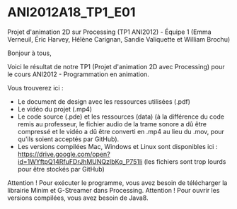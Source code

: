 # ANI2012A18_TP1_E01

Projet d'animation 2D sur Processing (TP1 ANI2012) - Équipe 1 (Emma Verneuil, Éric Harvey, Hélène Carignan, Sandie Valiquette et William Brochu)

Bonjour à tous,

Voici le résultat de notre TP1 (Projet d'animation 2D avec Processing) pour le cours ANI2012 - Programmation en animation.

Vous trouverez ici :
- Le document de design avec les ressources utilisées (.pdf)
- Le vidéo du projet (.mp4)
- Le code source (.pde) et les ressources (data) (à la différence du code remis au professeur, le fichier audio de la trame sonore a dû être compressé et le vidéo a dû être converti en .mp4 au lieu du .mov, pour qu'ils soient acceptés par GitHub).
- Les versions compilées Mac, Windows et Linux sont disponibles ici : https://drive.google.com/open?id=1WYftpQ14RfuFDrJhMUNQzIbKq_P751li (les fichiers sont trop lourds pour être stockés par GitHub)

Attention ! Pour exécuter le programme, vous avez besoin de télécharger la librairie Minim et G-Streamer dans Processing. Attention ! Pour ouvrir les versions compilées, vous avez besoin de Java8.
